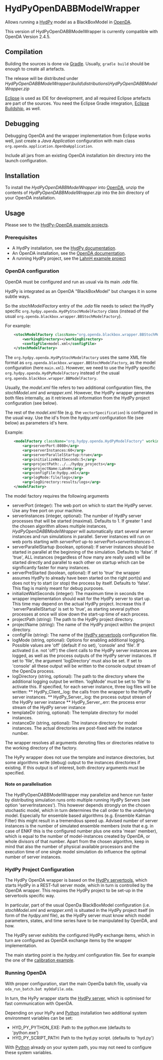 # HydPyOpenDABBModelWrapper

Allows running a [HydPy](https://github.com/hydpy-dev/hydpy) model as a 
BlackBoxModel in [OpenDA](http://openda.org/).

This version of HydPyOpenDABBModelWrapper is currently compatible with OpenDA Version 2.4.5. 

## Compilation

Building the sources is done via [Gradle](https://gradle.org/). Usually,
`gradle build` should be enough to create all artefacts.

The release will be distributed under 
_HydPyOpenDABBModelWrapper\build\distributions\HydPyOpenDABBModelWrapper.zip_

[Eclipse](https://www.eclipse.org/) is used as IDE for development, and all 
required Eclipse artefacts are part of the sources. 
You need the Eclipse Gradle integration, 
[Eclipse Buildship](https://projects.eclipse.org/projects/tools.buildship), 
as well.

## Debugging

Debugging OpenDA and the wrapper implementation from Eclipse works well, 
just create a _Java Application_ configuration with main class 
`org.openda.application.OpenDaApplication`.

Include all jars from an existing OpenDA installation _bin_ directory 
into the launch configuration.

## Installation

To install the _HydPyOpenDABBModelWrapper_ into [OpenDA](http://openda.org/), 
unzip the contents of _HydPyOpenDABBModelWrapper.zip_ into the _bin_ 
directory of your OpenDA installation.

## Usage

Please see to the [HydPy-OpenDA example projects](../../demos).

### Prerequisites

* A HydPy installation, see the [HydPy documentation](https://hydpy-dev.github.io/hydpy/master).
* An OpenDA installation, see the [OpenDA documentation](http://openda.org/index.php/documentation).
* A running HydPy project, see the [LahnH example project](https://hydpy-dev.github.io/hydpy/master/examples.html#hydpy.examples.prepare_full_example_1)

### OpenDA configuration 

OpenDA must be configured and run as usual via its main _.oda_ file.

HydPy is integrated as an OpenDA "BlackBoxModel" but changes it in some subtle
ways.

So the _stochModelFactory_ entry of the _.oda_ file needs to select the HydPy 
specific `org.hydpy.openda.HydPyStochModelFactory` class (instead of the usual 
`org.openda.blackbox.wrapper.BBStochModelFactory`).

For example:
```xml
	<stochModelFactory className="org.openda.blackbox.wrapper.BBStochModelFactory">
		<workingDirectory></workingDirectory>
		<configFile>model.xml</configFile>
	</stochModelFactory> 
```

The `org.hydpy.openda.HydPyStochModelFactory` uses the same XML file format as 
`org.openda.blackbox.wrapper.BBStochModelFactory`, as the model configuration 
(here `main.xml`). However, we need to use the HydPy specific 
`org.hydpy.openda.HydPyModelFactory`  instead of the usual 
`org.openda.blackbox.wrapper.BBModelFactory`.

Usually, the _model.xml_ file refers to two additional configuration files, the
_stochModel.xml_ and _wrapper.xml_. However, the HydPy wrapper generates 
both files internally, as it retrieves all information from the HydPy 
project configuration (see below). 

The rest of the _model.xml_ file (e.g. the `vectorSpecification`) is configured in the usual way. 
Use the id's from the _hydpy.xml_ configuration file (see below) as parameters id's here.

Example:
```xml
	<modelFactory className="org.hydpy.openda.HydPyModelFactory" workingDirectory=".">
		<arg>serverPort:8080</arg>
		<arg>serverInstances:60</arg>
		<arg>serverParallelStartup:true</arg>
		<arg>initializeWaitSeconds:5</arg>
		<arg>projectPath:../../hydpy_projects</arg>
		<arg>projectName:LahnH</arg>
		<arg>configFile:hydpy.xml</arg>
		<arg>logMode:file/logs</arg>
		<arg>logDirectory:results/logs</arg>
	</modelFactory>
```

The model factory requires the following arguments

* serverPort (integer): The web port on which to start the HydPy server. Use any free port on your machine. 
* serverInstances (integer, optional): The number of HydPy server processes that will be started (maximal). Defaults to 1. If greater 1 and the chosen algorithm allows multiple instances, _HydPyOpenDABBModelWrapper_ will automatically start several server instances and run simulations in parallel. Server instances will run on web ports starting with _serverPort_ up-to _serverPort+serverInstances-1_.
* serverParallelStartup (boolean, optional): If server instances should be started in parallel at the beginning of the simulation. Defaults to 'false'. If 'true', ALL instances (regardless of how many are really used) will be started directly and parallel to each other on startup which can be significantly faster for many instances.
* serverPreStarted (boolean, optional): If set to 'true' the wrapper assumes HydPy to already have been started on the right port(s) and does not try to start (or stop) the process by itself. Defaults to 'false'. This flag is mainly meant for debug purposes.       
* initializeWaitSeconds (integer): The maximum time in seconds the wrapper implementation should wait for the HydPy server to start up. This time may depend on the actual HydPy project. Increase this if 'serverParallelStartup' is set to 'true', as starting several python processes at once will slow down the start-up time of each process. 
* projectPath (string): The path to the HydPy project directory.
* projectName (string): The name of the HydPy project within the project directory.
* configFile (string): The name of the [HydPy servertools](https://hydpy-dev.github.io/hydpy/master/servertools.html) configuration file.
* logMode (string, optional): Options for enabling additional logging. Possible values are 'off' (default if no set), 'console' and 'file'. If activated (i.e. not 'off') the client calls to the HydPy server instances are logged, as well as the process outputs of the HydPy server instances. If set to 'file', the argument 'logDirectory' must also be set. If set to 'console' all these output will be written to the console output stream of the OpenDa process.
* logDirectory (string, optional): The path to the directory where the additional logging output be written. 'logMode' must be set to 'file' to activate this. If specified, for each server instance, three log files will be written:
** HydPy_Client_<instanceId>.log: the calls from the wrapper to the HydPy server instances.
** HydPy_Server_<instanceId>.log: the process output stream of the HydPy server instance
** HydPy_Server_<instanceId>.err: the process error stream of the HydPy server instance
* templateDir (string, optional): The template directory for model instances.  
* instanceDir (string, optional): The instance directory for model instances. The actual directories are post-fixed with the instance number. 

The wrapper resolves all arguments denoting files or directories relative to 
the working directory of the factory.

The HyPy wrapper does not use the template and instance directories, but 
some algorithms write (debug) output to the instances directories if 
existing. If this output is of interest, both directory arguments must
be specified.

#### Note on parallelisation
The HydPyOpenDABBModelWrapper may parallelize and hence run faster by distributing simulation runs onto multiple running HydPy Servers (see option 'serverInstances'). 
This however depends strongly on the chosen stochastic model, which in turn determines the call order to the underlying model. 
Especially for ensemble based algorithms (e.g. Ensemble Kalman Filter) this might result in a tremendous speed up. Advised number of server instances is the number of
simulated ensemble members (note that e.g. in case of ENKF this is the configured number plus one extra 'mean' member), which is equal to the number of 
model-instances created by OpenDA, or whole divisors of that number.
Apart from the chosen algorithm, keep in mind that also the number of physical available processors and the execution time of one single model simulation do influence the optimal number
of server instances.

### HydPy Project Configuration 

The HydPy OpenDA wrapper is based on the [HydPy servertools](https://hydpy-dev.github.io/hydpy/master/servertools.html), 
which starts HydPy in a REST-full server mode, which in turn is controlled by the OpenDA wrapper. 
This requires the HydPy project to be set-up in the servertools specific way.

In particular, part of the usual OpenDa BlackBoxModel configuration (i.e. _stochModel.xml_ and _wrapper.xml_) is situated in the 
HydPy project itself (in form of the _hydpy.xml_ file), as the HydPy server must know which model parameters,
states, and time series have to be manipulated by OpenDA, and how.

The HydPy server exhibits the configured HydPy exchange items, 
which in turn are configured as OpenDA exchange items by the wrapper 
implementation. 

The main starting point is the _hydpy.xml_ configuration file. See for 
example the one of the [calibration example](../../demos/openda_projects/DUD).

### Running OpenDA

With proper configuration, start the main OpenDa batch file, usually via 
`oda_run_batch.bat myOdaFile.oda`.

In turn, the HyPy wrapper starts the 
[HydPy server](https://hydpy-dev.github.io/hydpy/master/servertools.html), which is 
optimised for fast communication with OpenDA.

Depending on your HyPy and [Python](https://www.python.org/) installation two additional system environment variables can be set:
* HYD_PY_PYTHON_EXE: Path to the python.exe (defaults to 'python.exe') 
* HYD_PY_SCRIPT_PATH: Path to the hyd.py script. (defaults to 'hyd.py')

With [Python](https://www.python.org/) already on your system path, you may 
not need to configure these system variables.